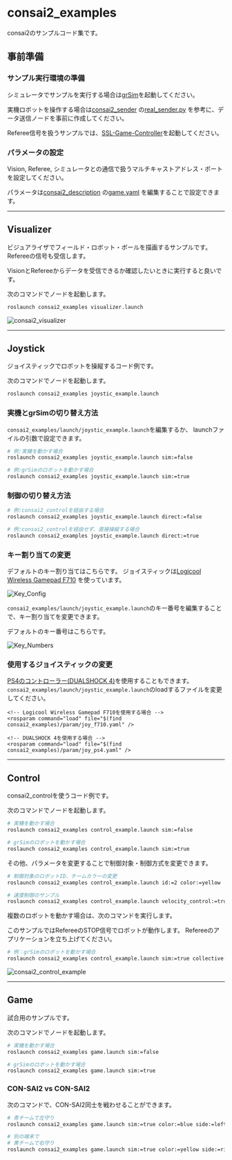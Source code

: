 # consai2_examples

consai2のサンプルコード集です。

## 事前準備

### サンプル実行環境の準備

シミュレータでサンプルを実行する場合は[grSim](https://github.com/RoboCup-SSL/grSim)を起動してください。

実機ロボットを操作する場合は[consai2_sender](https://github.com/SSL-Roots/consai2/tree/master/consai2_sender)
の[real_sender.py](https://github.com/SSL-Roots/consai2/blob/master/consai2_sender/scripts/example/real_sender.py)
を参考に、データ送信ノードを事前に作成してください。

Referee信号を扱うサンプルでは、[SSL-Game-Controller](https://github.com/RoboCup-SSL/ssl-game-controller)を起動してください。

### パラメータの設定

Vision, Referee, シミュレータとの通信で扱うマルチキャストアドレス・ポートを設定してください。

パラメータは[consai2_description](https://github.com/SSL-Roots/consai2/tree/master/consai2_description)
の[game.yaml](https://github.com/SSL-Roots/consai2/blob/master/consai2_description/param/game.yaml)
を編集することで設定できます。

---

## Visualizer 

ビジュアライザでフィールド・ロボット・ボールを描画するサンプルです。
Refereeの信号も受信します。

VisionとRefereeからデータを受信できるか確認したいときに実行すると良いです。

次のコマンドでノードを起動します。

```sh
roslaunch consai2_examples visualizer.launch
```

![consai2_visualizer](https://github.com/SSL-Roots/consai2/blob/images/images/consai2_visualizer.png "consai2_visualizer")

---

## Joystick

ジョイスティックでロボットを操縦するコード例です。

次のコマンドでノードを起動します。

```sh
roslaunch consai2_examples joystic_example.launch
```

### 実機とgrSimの切り替え方法

`consai2_examples/launch/joystic_example.launch`を編集するか、
launchファイルの引数で設定できます。

```sh
# 例:実機を動かす場合
roslaunch consai2_examples joystic_example.launch sim:=false

# 例:grSimのロボットを動かす場合
roslaunch consai2_examples joystic_example.launch sim:=true
```

### 制御の切り替え方法


```sh
# 例:consai2_controlを経由する場合
roslaunch consai2_examples joystic_example.launch direct:=false

# 例:consai2_controlを経由せず、直接操縦する場合
roslaunch consai2_examples joystic_example.launch direct:=true
```

### キー割り当ての変更

デフォルトのキー割り当てはこちらです。
ジョイスティックは[Logicool Wireless Gamepad F710](https://support.logicool.co.jp/ja_jp/product/wireless-gamepad-f710)
を使っています。  

![Key_Config](https://github.com/SSL-Roots/consai2/blob/images/images/key_config_direct.png)

`consai2_examples/launch/joystic_example.launch`のキー番号を編集することで、キー割り当てを変更できます。  

デフォルトのキー番号はこちらです。

![Key_Numbers](https://github.com/SSL-Roots/consai2/blob/images/images/key_numbders.png)

### 使用するジョイスティックの変更

[PS4のコントローラー(DUALSHOCK 4)](https://www.jp.playstation.com/accessories/dualshock4/)を使用することもできます。  
`consai2_examples/launch/joystic_example.launch`のloadするファイルを変更してください。

```
<!-- Logicool Wireless Gamepad F710を使用する場合 -->
<rosparam command="load" file="$(find consai2_examples)/param/joy_f710.yaml" />

<!-- DUALSHOCK 4を使用する場合 -->
<rosparam command="load" file="$(find consai2_examples)/param/joy_ps4.yaml" />
```

---

## Control

consai2_controlを使うコード例です。

次のコマンドでノードを起動します。

```sh
# 実機を動かす場合
roslaunch consai2_examples control_example.launch sim:=false

# grSimのロボットを動かす場合
roslaunch consai2_examples control_example.launch sim:=true
```

その他、パラメータを変更することで制御対象・制御方式を変更できます。

```sh
# 制御対象のロボットID、チームカラーの変更
roslaunch consai2_examples control_example.launch id:=2 color:=yellow

# 速度制御のサンプル
roslaunch consai2_examples control_example.launch velocity_control:=true

```

複数のロボットを動かす場合は、次のコマンドを実行します。

このサンプルではRefereeのSTOP信号でロボットが動作します。
Refereeのアプリケーションを立ち上げてください。

```sh
# 例：grSimのロボットを動かす場合
roslaunch consai2_examples control_example.launch sim:=true collective:=true
```

![consai2_control_example](https://github.com/SSL-Roots/consai2/blob/images/images/consai2_control_example.png "consai2_control_example")

---

## Game

試合用のサンプルです。

次のコマンドでノードを起動します。

```sh
# 実機を動かす場合
roslaunch consai2_examples game.launch sim:=false

# grSimのロボットを動かす場合
roslaunch consai2_examples game.launch sim:=true
```

### CON-SAI2 vs CON-SAI2

次のコマンドで、CON-SAI2同士を戦わせることができます。

```sh
# 青チームで左守り
roslaunch consai2_examples game.launch sim:=true color:=blue side:=left

# 別の端末で
# 黄チームで右守り
roslaunch consai2_examples game.launch sim:=true color:=yellow side:=right
```

